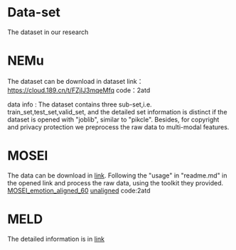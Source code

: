 # Data-set
The dataset in our research

# NEMu
The dataset can be download in dataset
link：https://cloud.189.cn/t/FZjIJ3mqeMfq
code：2atd

data info :
The dataset contains three sub-set,i.e. train_set,test_set,valid_set, and the detailed set information  is distinct if the dataset is opened with "joblib", similar to "pikcle". Besides, for copyright and privacy protection we preprocess the raw data to multi-modal features.

# MOSEI 
The data can be download in [link](https://github.com/A2Zadeh/CMU-MultimodalSDK).  Following the "usage" in "readme.md" in the opened link and process the raw data, using the toolkit they provided.
[MOSEI_emotion_aligned_60](https://cloud.189.cn/t/ABVZFz3qMNvu)
[unaligned](https://cloud.189.cn/t/FZjIJ3mqeMfq) code:2atd
<!--[mosei_emotion_unaligned_50_500_500]()-->

# MELD
The detailed information is in [link](https://github.com/declare-lab/MELD)
